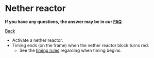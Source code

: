 # Nether reactor

**If you have any questions, the answer may be in our
[FAQ](https://www.speedrun.com/mcbe/thread/vdv9t)**

[Back](../README.md)

* Activate a nether reactor.
* Timing ends (on the frame) when the nether reactor block turns red.
	- See the [timing rules](../global/README.md#timing-rules) regarding
	when timing begins.

